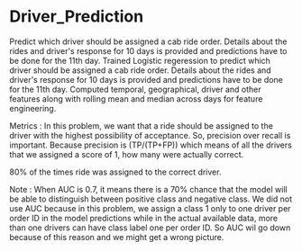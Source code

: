 # Driver_Prediction
Predict which driver should be assigned a cab ride order. Details about the rides and driver's response for 10 days is provided and predictions have to be done for the 11th day.
Trained Logistic regeression to predict which driver should be assigned a cab ride order. Details about the rides and driver's response for 10 days is provided and predictions have to be done for the 11th day.
Computed temporal, geographical, driver and other features along with rolling mean and median across days for feature engineering.

Metrics : In this problem, we want that a ride should be assigned to the driver with the highest possibility of acceptance. So, precision over recall is important. Because precision is (TP/(TP+FP)) which means of all the drivers that we assigned a score of 1, how many were actually correct.

80\% of the times ride was assigned to the correct driver.

Note : When AUC is 0.7, it means there is a 70% chance that the model will be able to distinguish between positive class and negative class. We did not use AUC because in this problem, we assign a class 1 only to one driver per order ID in the model predictions while in the actual available data, more than one drivers can have class label one per order ID. So AUC wil go down because of this reason and we might get a wrong picture.
